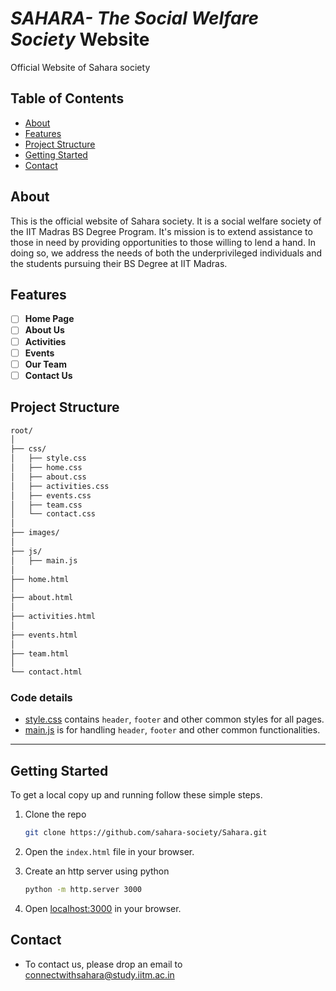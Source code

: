 # *SAHARA- The Social Welfare Society* Website
Official Website of Sahara society

## Table of Contents
- [About](#about)
- [Features](#features)
- [Project Structure](#project-structure)
- [Getting Started](getting-started)
- [Contact](#contact)

## About
This is the official website of Sahara society. It is a social welfare society of the IIT Madras BS Degree Program. It's mission is to extend assistance to those in need by providing opportunities to those willing to lend a hand. In doing so, we address the needs of both the underprivileged individuals and the students pursuing their BS Degree at IIT Madras.

## Features
- [ ] **Home Page**
- [ ] **About Us**
- [ ] **Activities**
- [ ] **Events**
- [ ] **Our Team**
- [ ] **Contact Us**

## Project Structure
```bash
root/
│
├── css/
│   ├── style.css
│   ├── home.css
│   ├── about.css
│   ├── activities.css
│   ├── events.css
│   ├── team.css
│   └── contact.css
│
├── images/
│
├── js/
│   ├── main.js
│
├── home.html
│
├── about.html
│
├── activities.html
│
├── events.html
│
├── team.html
│
└── contact.html

```

### Code details
- [style.css](./css/style.css) contains `header`, `footer` and other common styles for all pages.
- [main.js](./js/main.js) is for handling `header`, `footer` and other common functionalities.

---

## Getting Started
To get a local copy up and running follow these simple steps.
1. Clone the repo
    ```bash
    git clone https://github.com/sahara-society/Sahara.git
    ```

2. Open the `index.html` file in your browser.
3. Create an http server using python
    ```bash
    python -m http.server 3000
    ```
4. Open [localhost:3000](http://0.0.0.0:3000/) in your browser.


## Contact
- To contact us, please drop an email to [connectwithsahara@study.iitm.ac.in](mailto:connectwithsahara@study.iitm.ac.in)